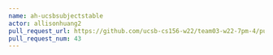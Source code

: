 ```yaml
---
name: ah-ucsbsubjectstable
actor: allisonhuang2
pull_request_url: https://github.com/ucsb-cs156-w22/team03-w22-7pm-4/pull/43
pull_request_num: 43
---
```

